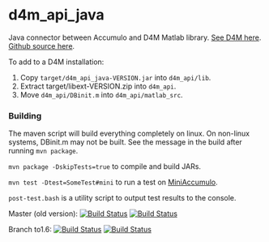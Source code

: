 d4m_api_java
============

Java connector between Accumulo and D4M Matlab library.
[See D4M here](http://www.mit.edu/~kepner/D4M/). [Github source here](https://github.com/Accla/d4m).

To add to a D4M installation:

1. Copy `target/d4m_api_java-VERSION.jar` into `d4m_api/lib`.
2. Extract target/libext-VERSION.zip into `d4m_api`.
3. Move `d4m_api/DBinit.m` into `d4m_api/matlab_src`.

### Building
The maven script will build everything completely on linux.
On non-linux systems, DBinit.m may not be built. See the message in the build after running `mvn package`.

`mvn package -DskipTests=true` to compile and build JARs.

`mvn test -Dtest=SomeTest#mini` to run a test on [MiniAccumulo](https://accumulo.apache.org/1.6/accumulo_user_manual.html#_mini_accumulo_cluster).

`post-test.bash` is a utility script to output test results to the console.

Master (old version):
[![Build Status](https://travis-ci.org/Accla/d4m_api_java.svg?branch=master)](https://travis-ci.org/Accla/d4m_api_java)
[![Build Status](https://api.shippable.com/projects/5430748880088cee586d4466/badge?branchName=master)](https://app.shippable.com/projects/5430748880088cee586d4466/builds/latest)

Branch to1.6: 
[![Build Status](https://travis-ci.org/Accla/d4m_api_java.svg?branch=to1.6)](https://travis-ci.org/Accla/d4m_api_java)
[![Build Status](https://api.shippable.com/projects/5430748880088cee586d4466/badge?branchName=to1.6)](https://app.shippable.com/projects/5430748880088cee586d4466/builds/latest)

